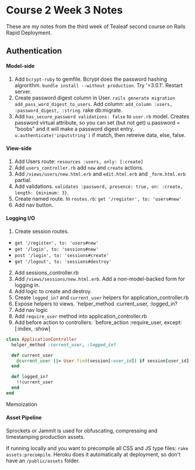 # Course 2 Week 3 Notes

These are my notes from the third week of Tealeaf second course on Rails Rapid Deployment.


## Authentication
#### Model-side

1. Add `bcrypt-ruby` to gemfile. Bcrypt does the password hashing algrorithm. `bundle install --without production`. Try '=3.0.1'. Restart server. 
2. Create password digest column in User. `rails generate migration add_pass_word_digest_to_users`. Add column: `add_column :users, :password_digest, :string`. rake db:migrate.
3. Add `has_secure_password validations: false` to `user.rb` model. 
Creates password virtual attribute, so you can set (but not get) u.password = "boobs" and it will make a password digest entry. 
`u.authenticate('inputstring')` if match, then retreive data, else, false. 

#### View-side

1. Add Users route: `resources :users, only: [:create]`
2. Add `users_controller.rb` add `new` and `create` actions. 
3. Add  `/views/users/new.html.erb` and `edit.html.erb` and `_form.html.erb` partial.
4. Add validations. `validates :password, presence: true, on: :create, length: {minimum: 3}`. 
5. Create named route. In `routes.rb`: `get '/register', to: 'users#new'`
6. Add nav button. 

#### Logging I/O

1. Create session routes. 
* `get '/register', to: 'users#new'`
* `get '/login', to: 'sessions#new'`
* `post '/login', to: 'sessions#create'`
* `get '/logout', to: 'sessions#destroy'`
2. Add sessions_controller.rb  
3. Add `/views/sessions/new.html.erb`. Add a non-model-backed form for logging in. 
4. Add logic to create and destroy.
5. Create `logged_in?` and `current_user` helpers for application_controller.rb
6. Expose helpers to views. `helper_method :current_user, :logged_in?
7. Add nav logic
8. Add `require_user` method into application_controller.rb
8. Add before action to controllers: `before_action :require_user, except:[:index, :show]


```ruby
class ApplicationController
  helper_method :current_user, :logged_in?

  def current_user
    @current_user ||= User.find(session[:user_id]) if session[user_id]
  end

  def logged_in?
    !!current_user
  end
end
```

Memoization

#### Asset Pipeline
Sprockets or Jammit is used for obfuscating, compressing and timestamping production assets.  

If running locally and you want to precompile all CSS and JS type files: `rake assets:precompile`.
Heroku does it automatically at deployment, so don't have an `/public/assets` folder. 